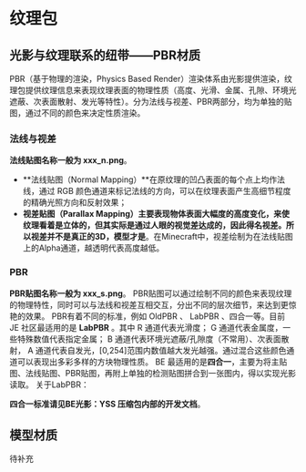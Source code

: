 # 纹理包

## 光影与纹理联系的纽带——PBR材质

PBR（基于物理的渲染，Physics Based Render）渲染体系由光影提供渲染，纹理包提供纹理信息来表现纹理表面的物理性质（高度、光滑、金属、孔隙、环境光遮蔽、次表面散射、发光等特性）。分为法线与视差、PBR两部分，均为单独的贴图，通过不同的颜色来决定性质渲染。

### 法线与视差

**法线贴图名称一般为 xxx_n.png**。

- **法线贴图（Normal Mapping）**在原纹理的凹凸表面的每个点上均作法线，通过 RGB 颜色通道来标记法线的方向，可以在纹理表面产生高细节程度的精确光照方向和反射效果；
- **视差贴图（Parallax Mapping）**主要表现物体表面大幅度的高度变化，来使纹理看着是立体的，但其实际是通过人眼的视觉差达成的，因此得名视差。所以**视差并不是真正的3D，模型才是**。在Minecraft中，视差绘制为在法线贴图上的Alpha通道，越透明代表高度越低。

### PBR

**PBR贴图名称一般为 xxx_s.png**。
PBR贴图可以通过绘制不同的颜色来表现纹理的物理特性，同时可以与法线和视差互相交互，分出不同的层次细节，来达到更惊艳的效果。
PBR有着不同的标准，例如 OldPBR 、 LabPBR 、四合一等。目前 JE 社区最适用的是 **LabPBR** 。其中 R 通道代表光滑度； G 通道代表金属度，一些特殊数值代表指定金属； B 通道代表环境光遮蔽/孔隙度（不常用）、次表面散射， A 通道代表自发光，[0,254]范围内数值越大发光越强。通过混合这些颜色通道可以表现出多彩多样的方块物理性质。 BE 最适用的是**四合一**，主要为将主贴图、法线贴图、PBR贴图，再附上单独的检测贴图拼合到一张图内，得以实现光影读取。
关于LabPBR：

**四合一标准请见BE光影：YSS 压缩包内部的开发文档**。

## 模型材质

待补充
